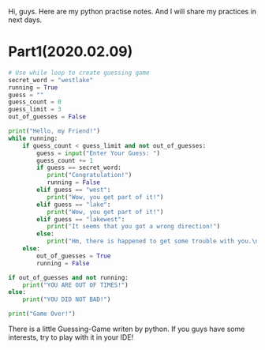 Hi, guys. Here are my python practise notes.
And I will share my practices in next days.


# Part1(2020.02.09)
``` python
# Use while loop to create guessing game
secret_word = "westlake"
running = True
guess = ""
guess_count = 0
guess_limit = 3
out_of_guesses = False

print("Hello, my Friend!")
while running:
    if guess_count < guess_limit and not out_of_guesses:
        guess = input("Enter Your Guess: ")
        guess_count += 1
        if guess == secret_word:
           print("Congratulation!")
           running = False
        elif guess == "west":
           print("Wow, you get part of it!")
        elif guess == "lake":
           print("Wow, you get part of it!")
        elif guess == "lakewest":
           print("It seems that you got a wrong direction!")
        else:
           print("Hm, there is happened to get some trouble with you.\nDo it again!")
    else:
        out_of_guesses = True
        running = False

if out_of_guesses and not running:
    print("YOU ARE OUT OF TIMES!")
else:
    print("YOU DID NOT BAD!")

print("Game Over!")
```
There is a little Guessing-Game writen by python. 
If you guys have some interests, try to play with it in your IDE!
